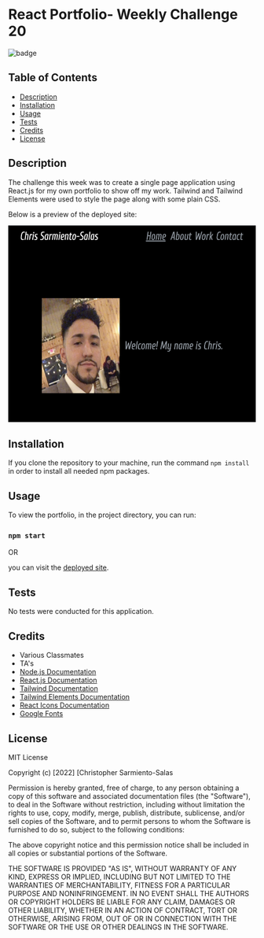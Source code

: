 # React Portfolio- Weekly Challenge 20

![badge](https://img.shields.io/badge/license-MIT%20License-blue)

## Table of Contents

- [Description](#description)
- [Installation](#installation)
- [Usage](#usage)
- [Tests](#tests)
- [Credits](#credits)
- [License](#license)

## Description

The challenge this week was to create a single page application using React.js for my own portfolio to show off my work. Tailwind and Tailwind Elements were used to style the page along with some plain CSS. 

Below is a preview of the deployed site:

<img src="./src/assets/images/portfolioSS.png" width="600" height="400">

## Installation

If you clone the repository to your machine, run the command `npm install` in order to install all needed npm packages.

## Usage

To view the portfolio, in the project directory, you can run:

### `npm start`

OR 

you can visit the [deployed site](https://chris-15.github.io/React-Portfolio/).

## Tests

No tests were conducted for this application.

## Credits

- Various Classmates
- TA's
- [Node.js Documentation](https://nodejs.org/en/docs/)
- [React.js Documentation](https://reactjs.org/docs/getting-started.html)
- [Tailwind Documentation](https://tailwindcss.com/docs/installation)
- [Tailwind Elements Documentation](https://tailwind-elements.com/quick-start/)
- [React Icons Documentation](https://react-icons.github.io/react-icons)
- [Google Fonts](https://fonts.google.com/specimen/Cuprum)

## License

MIT License

Copyright (c) [2022] [Christopher Sarmiento-Salas

Permission is hereby granted, free of charge, to any person obtaining a copy
of this software and associated documentation files (the "Software"), to deal
in the Software without restriction, including without limitation the rights
to use, copy, modify, merge, publish, distribute, sublicense, and/or sell
copies of the Software, and to permit persons to whom the Software is
furnished to do so, subject to the following conditions:

The above copyright notice and this permission notice shall be included in all
copies or substantial portions of the Software.

THE SOFTWARE IS PROVIDED "AS IS", WITHOUT WARRANTY OF ANY KIND, EXPRESS OR
IMPLIED, INCLUDING BUT NOT LIMITED TO THE WARRANTIES OF MERCHANTABILITY,
FITNESS FOR A PARTICULAR PURPOSE AND NONINFRINGEMENT. IN NO EVENT SHALL THE
AUTHORS OR COPYRIGHT HOLDERS BE LIABLE FOR ANY CLAIM, DAMAGES OR OTHER
LIABILITY, WHETHER IN AN ACTION OF CONTRACT, TORT OR OTHERWISE, ARISING FROM,
OUT OF OR IN CONNECTION WITH THE SOFTWARE OR THE USE OR OTHER DEALINGS IN THE
SOFTWARE.



